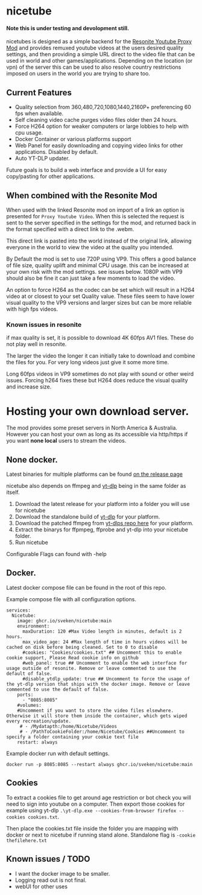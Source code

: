 # nicetube
#### Note this is under testing and devolopment still. 

nicetubes is designed as a simple backend for the [Resonite Youtube Proxy Mod](https://github.com/LeCloutPanda/VideoProxy) and provides remuxed youtube videos at the users desired quality settings, and then providing a simple URL direct to the video file that can be used in world and other games/applications. Depending on the location (or vpn) of the server this can be used to also resolve country restrictions imposed on users in the world you are trying to share too.

## Current Features
- Quality selection from 360,480,720,1080,1440,2160P+ preferencing 60 fps when available.
- Self cleaning video cache purges video files older then 24 hours.
- Force H264 option for weaker computers or large lobbies to help with cpu usage.
- Docker Container or various platforms support
- Web Panel for easily downloading and copying video links for other applications. Disabled by default.
- Auto YT-DLP updater. 

Future goals is to build a web interface and provide a UI for easy copy/pasting for other applications.

## When combined with the Resonite Mod
When used with the linked Resonite mod on import of a link an option is presented for ```Proxy Youtube Video```. When this is selected the request is sent to the server specified in the settings for the mod, and returned back in the format specified with a direct link to the .webm.

This direct link is pasted into the world instead of the original link, allowing everyone in the world to view the video at the quality you intended.

By Default the mod is set to use 720P using VP9. This offers a good balance of file size, quality uplift and minimal CPU usage. this can be increased at your own risk with the mod settings. see issues below. 1080P with VP9 should also be fine it can just take a few moments to load the video.

An option to force H264 as the codec can be set which will result in a H264 video at or closest to your set Quality value. These files seem to have lower visual quality to the VP9 versions and larger sizes but can be more reliable with high fps videos.

### Known issues in resonite
if max quality is set, it is possible to download 4K 60fps AV1 files. These do not play well in resonite.

The larger the video the longer it can initially take to download and combine the files for you. For very long videos just give it some more time.

Long 60fps videos in VP9 sometimes do not play with sound or other weird issues. Forcing h264 fixes these but H264 does reduce the visual quality and increase size.

# Hosting your own download  server.
The mod provides some preset servers in North America & Australia. However you can host your own as long as its accessible via http/https if you want **none local** users to stream the videos.

## None docker.
Latest binaries for multiple platforms can be found [on the release page](https://github.com/sveken/nicetube/releases/latest)

nicetube also depends on ffmpeg and [yt-dlp](https://github.com/yt-dlp/yt-dlp#installation) being in the same folder as itself.

1. Download the latest release for your platform into a folder you will use for nicetube
2. Download the standalone build of [yt-dlp](https://github.com/yt-dlp/yt-dlp#installation) for your platform.
3. Download the patched ffmpeg from [yt-dlps repo here](https://github.com/yt-dlp/FFmpeg-Builds) for your platform.
4. Extract the binarys for ffpmpeg, ffprobe and yt-dlp into your nicetube folder.
5. Run nicetube

Configurable Flags can found with -help

## Docker. 
Latest docker compose file can be found in the root of this repo. 

Example compose file with all configuration options.

```
services:
  Nicetube:
    image: ghcr.io/sveken/nicetube:main
    environment:
      maxDuration: 120 #Max Video length in minutes, default is 2 hours.
      max_video_age: 24 #Max length of time in hours videos will be cached on disk before being cleaned. Set to 0 to disable
      #cookies: "Cookies/cookies.txt" ## Uncomment this to enable cookie support, Please Read cookie info on github
      #web_panel: true ## Uncomment to enable the web interface for usage outside of resonite. Remove or leave commented to use the default of false. 
      #disable_ytdlp_update: true ## Uncomment to force the usage of the yt-dlp version that ships with the docker image. Remove or leave commented to use the default of false.
    ports:
      - "8085:8085"
    #volumes:
    #Uncomment if you want to store the video files elsewhere. Otherwise it will store them inside the container, which gets wiped every recreation/update.
     # - /Mydatapth:/home/Nicetube/Videos 
     # - /PathToCookieFolder:/home/Nicetube/Cookies ##Uncomment to specify a folder containing your cookie text file
    restart: always
```

Example docker run with default settings.
```
docker run -p 8085:8085 --restart always ghcr.io/sveken/nicetube:main
```

## Cookies 
To extract a cookies file to get around age restriction or bot check you will need to sign into youtube on a computer. Then export those cookies for example using yt-dlp ``.\yt-dlp.exe --cookies-from-browser firefox --cookies cookies.txt``. 

Then place the cookies.txt file inside the folder you are mapping with docker or next to nicetube if running stand alone. Standalone flag is ``-cookie thefilehere.txt``
## Known issues / TODO

- I want the docker image to be smaller.
- Logging read out is not final.
- webUI for other uses
